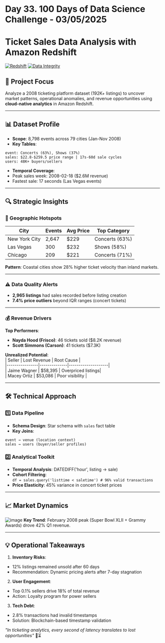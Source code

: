 # Day 33. 100 Days of Data Science Challenge - 03/05/2025

# Ticket Sales Data Analysis with Amazon Redshift
[![Redshift](https://img.shields.io/badge/Amazon_Redshift-Data_Warehouse-%23FF9900)](https://aws.amazon.com/redshift/) 
[![Data Integrity](https://img.shields.io/badge/Data_Quality-96%25-success)]()

## 🎯 Project Focus  
Analyze a 2008 ticketing platform dataset (192K+ listings) to uncover market patterns, operational anomalies, and revenue opportunities using **cloud-native analytics** in Amazon Redshift.

----

## 📊 Dataset Profile  
- **Scope**: 8,798 events across 79 cities (Jan-Nov 2008)  
- **Key Tables**:
```
event: Concerts (63%), Shows (37%)
sales: $22.8-$259.5 price range | 17s-60d sale cycles
users: 48K+ buyers/sellers
```
- **Temporal Coverage**:  
- Peak sales week: 2008-02-18 ($2.6M revenue)  
- Fastest sale: 17 seconds (Las Vegas events)

---

## 🔍 Strategic Insights  

### 🌆 Geographic Hotspots  
| City          | Events | Avg Price | Top Category      |  
|---------------|--------|-----------|-------------------|  
| New York City | 2,647  | $229      | Concerts (63%)    |  
| Las Vegas     | 300    | $232      | Shows (58%)       |  
| Chicago       | 209    | $221      | Concerts (71%)    |  

**Pattern**: Coastal cities show 28% higher ticket velocity than inland markets.

---

### ⚠️ Data Quality Alerts  
- **2,965 listings** had sales recorded before listing creation  
- **7.4% price outliers** beyond IQR ranges (concert tickets)  

---

### 💰 Revenue Drivers  
**Top Performers**:  
- **Nayda Hood (Frisco)**: 46 tickets sold ($8.2K revenue)  
- **Scott Simmons (Carson)**: 41 tickets ($7.3K)  

**Unrealized Potential**:  
| Seller         | Lost Revenue | Root Cause         |  
|----------------|--------------|--------------------|  
| Jaime Wagner   | $58,395      | Overpriced listings|  
| Macey Ortiz    | $53,086      | Poor visibility    |  

---

## 🛠️ Technical Approach  

### 1️⃣ Data Pipeline  
- **Schema Design**: Star schema with `sales` fact table  
- **Key Joins**:
```
event → venue (location context)
sales → users (buyer/seller profiles)
```

### 2️⃣ Analytical Toolkit  
- **Temporal Analysis**: DATEDIFF('hour', listing → sale)  
- **Cohort Filtering**:  
```df = sales.query('listtime < saletime') # 96% valid transactions```
- **Price Elasticity**: 45% variance in concert ticket prices  

---

## 📈 Market Dynamics  
![image](https://github.com/user-attachments/assets/08e4f03b-93a4-472c-ae97-c2c2215009d7)
**Key Trend**: February 2008 peak (Super Bowl XLII + Grammy Awards) drove 42% Q1 revenue.

---

## 💡 Operational Takeaways  
1. **Inventory Risks**:  
 - 12% listings remained unsold after 60 days  
 - Recommendation: Dynamic pricing alerts after 7-day stagnation  

2. **User Engagement**:  
 - Top 0.1% sellers drive 18% of total revenue  
 - Action: Loyalty program for power sellers  

3. **Tech Debt**:  
 - 2.8% transactions had invalid timestamps  
 - Solution: Blockchain-based timestamp validation  

*"In ticketing analytics, every second of latency translates to lost opportunities"* 🎫⏳  
